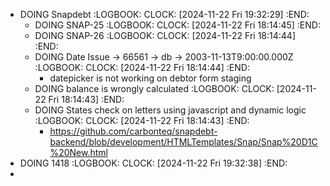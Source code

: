 - DOING Snapdebt
  :LOGBOOK:
  CLOCK: [2024-11-22 Fri 19:32:29]
  :END:
	- DOING SNAP-25
	  :LOGBOOK:
	  CLOCK: [2024-11-22 Fri 18:14:45]
	  :END:
	- DOING SNAP-26
	  :LOGBOOK:
	  CLOCK: [2024-11-22 Fri 18:14:44]
	  :END:
	- DOING Date Issue -> 66561 -> db -> 2003-11-13T9:00:00.000Z
	  :LOGBOOK:
	  CLOCK: [2024-11-22 Fri 18:14:44]
	  :END:
		- datepicker is not working on debtor form staging
	- DOING balance is wrongly calculated
	  :LOGBOOK:
	  CLOCK: [2024-11-22 Fri 18:14:43]
	  :END:
	- DOING States check on letters using javascript and dynamic logic
	  :LOGBOOK:
	  CLOCK: [2024-11-22 Fri 18:14:43]
	  :END:
		- https://github.com/carbonteq/snapdebt-backend/blob/development/HTMLTemplates/Snap/Snap%20D1C%20New.html
- DOING 1418
  :LOGBOOK:
  CLOCK: [2024-11-22 Fri 19:32:38]
  :END:
-
